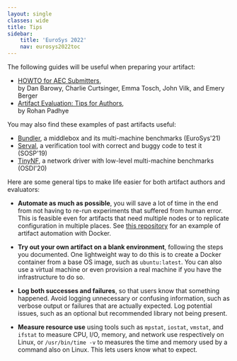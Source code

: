 ```yaml
---
layout: single
classes: wide
title: Tips
sidebar:
    title: 'EuroSys 2022'
    nav: eurosys2022toc
---
```


The following guides will be useful when preparing your artifact:
- [HOWTO for AEC Submitters](https://docs.google.com/document/d/1pqzPtLVIvwLwJsZwCb2r7yzWMaifudHe1Xvn42T4CcA/edit),  
  by Dan Barowy, Charlie Curtsinger, Emma Tosch, John Vilk, and Emery Berger
- [Artifact Evaluation: Tips for Authors](https://blog.padhye.org/Artifact-Evaluation-Tips-for-Authors/),  
  by Rohan Padhye

You may also find these examples of past artifacts useful:
- [Bundler](https://github.com/bundler-project/evaluation), a middlebox and its multi-machine benchmarks (EuroSys'21)
- [Serval](https://unsat.cs.washington.edu/projects/serval/sosp19-artifact.html), a verification tool with correct and buggy code to test it (SOSP'19)
- [TinyNF](https://github.com/dslab-epfl/tinynf), a network driver with low-level multi-machine benchmarks (OSDI'20)


Here are some general tips to make life easier for both artifact authors and evaluators:

- **Automate as much as possible**, you will save a lot of time in the end from not having to re-run experiments that suffered from human error.
  This is feasible even for artifacts that need multiple nodes or to replicate configuration in multiple places.
  See [this repository](https://github.com/SolalPirelli/docker-artifact-eval) for an example of artifact automation with Docker.

- **Try out your own artifact on a blank environment**, following the steps you documented.
  One lightweight way to do this is to create a Docker container from a base OS image, such as `ubuntu:latest`.
  You can also use a virtual machine or even provision a real machine if you have the infrastructure to do so.

- **Log both successes and failures**, so that users know that something happened.
  Avoid logging unnecessary or confusing information, such as verbose output or failures that are actually expected.
  Log potential issues, such as an optional but recommended library not being present.

- **Measure resource use** using tools such as `mpstat`, `iostat`, `vmstat`, and `ifstat` to measure CPU, I/O, memory, and network use respectively on Linux,
  or `/usr/bin/time -v` to measures the time and memory used by a command also on Linux.
  This lets users know what to expect.
